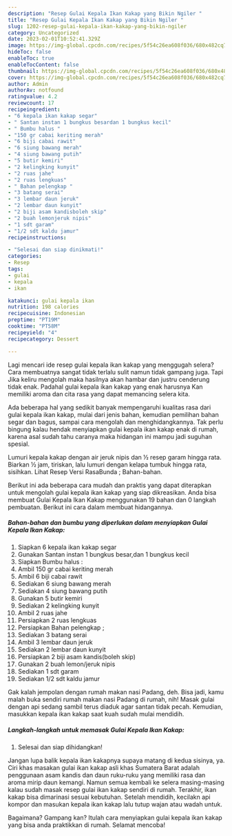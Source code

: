 ```yaml
---
description: "Resep Gulai Kepala Ikan Kakap yang Bikin Ngiler "
title: "Resep Gulai Kepala Ikan Kakap yang Bikin Ngiler "
slug: 1202-resep-gulai-kepala-ikan-kakap-yang-bikin-ngiler
category: Uncategorized
date: 2023-02-01T10:52:41.329Z
image: https://img-global.cpcdn.com/recipes/5f54c26ea608f036/680x482cq70/gulai-kepala-ikan-kakap-foto-resep-utama.jpg
hideToc: false
enableToc: true
enableTocContent: false
thumbnail: https://img-global.cpcdn.com/recipes/5f54c26ea608f036/680x482cq70/gulai-kepala-ikan-kakap-foto-resep-utama.jpg
cover: https://img-global.cpcdn.com/recipes/5f54c26ea608f036/680x482cq70/gulai-kepala-ikan-kakap-foto-resep-utama.jpg
author: Admin
authorAv: notfound
ratingvalue: 4.2
reviewcount: 17
recipeingredient:
- "6 kepala ikan kakap segar"
- " Santan instan 1 bungkus besardan 1 bungkus kecil"
- " Bumbu halus "
- "150 gr cabai keriting merah"
- "6 biji cabai rawit"
- "6 siung bawang merah"
- "4 siung bawang putih"
- "5 butir kemiri"
- "2 kelingking kunyit"
- "2 ruas jahe"
- "2 ruas lengkuas"
- " Bahan pelengkap "
- "3 batang serai"
- "3 lembar daun jeruk"
- "2 lembar daun kunyit"
- "2 biji asam kandisboleh skip"
- "2 buah lemonjeruk nipis"
- "1 sdt garam"
- "1/2 sdt kaldu jamur"
recipeinstructions:

- "Selesai dan siap dinikmati!"
categories:
- Resep
tags:
- gulai
- kepala
- ikan

katakunci: gulai kepala ikan 
nutrition: 198 calories
recipecuisine: Indonesian
preptime: "PT19M"
cooktime: "PT58M"
recipeyield: "4"
recipecategory: Dessert

---
```



Lagi mencari ide resep gulai kepala ikan kakap yang menggugah selera? Cara membuatnya sangat tidak terlalu sulit namun tidak gampang juga. Tapi Jika keliru mengolah maka hasilnya akan hambar dan justru cenderung tidak enak. Padahal gulai kepala ikan kakap yang enak harusnya Kan memiliki aroma dan cita rasa yang dapat memancing selera kita.


Ada beberapa hal yang sedikit banyak mempengaruhi kualitas rasa dari gulai kepala ikan kakap, mulai dari jenis bahan, kemudian pemilihan bahan segar dan bagus, sampai cara mengolah dan menghidangkannya. Tak perlu bingung kalau hendak menyiapkan gulai kepala ikan kakap enak di rumah, karena asal sudah tahu caranya maka hidangan ini mampu jadi suguhan spesial.

Lumuri kepala kakap dengan air jeruk nipis dan ½ resep garam hingga rata. Biarkan ½ jam, tiriskan, lalu lumuri dengan kelapa tumbuk hingga rata, sisihkan. Lihat Resep Versi RasaBunda ; Bahan-bahan.


Berikut ini ada beberapa cara mudah dan praktis yang dapat diterapkan untuk mengolah gulai kepala ikan kakap yang siap dikreasikan. Anda bisa membuat Gulai Kepala Ikan Kakap menggunakan 19 bahan dan 0 langkah pembuatan. Berikut ini cara dalam membuat hidangannya.

<!--inarticleads1-->

##### Bahan-bahan dan bumbu yang diperlukan dalam menyiapkan Gulai Kepala Ikan Kakap:

1. Siapkan 6 kepala ikan kakap segar
1. Gunakan  Santan instan 1 bungkus besar,dan 1 bungkus kecil
1. Siapkan  Bumbu halus :
1. Ambil 150 gr cabai keriting merah
1. Ambil 6 biji cabai rawit
1. Sediakan 6 siung bawang merah
1. Sediakan 4 siung bawang putih
1. Gunakan 5 butir kemiri
1. Sediakan 2 kelingking kunyit
1. Ambil 2 ruas jahe
1. Persiapkan 2 ruas lengkuas
1. Persiapkan  Bahan pelengkap ;
1. Sediakan 3 batang serai
1. Ambil 3 lembar daun jeruk
1. Sediakan 2 lembar daun kunyit
1. Persiapkan 2 biji asam kandis(boleh skip)
1. Gunakan 2 buah lemon/jeruk nipis
1. Sediakan 1 sdt garam
1. Sediakan 1/2 sdt kaldu jamur


Gak kalah jempolan dengan rumah makan nasi Padang, deh. Bisa jadi, kamu malah buka sendiri rumah makan nasi Padang di rumah, nih! Masak gulai dengan api sedang sambil terus diaduk agar santan tidak pecah. Kemudian, masukkan kepala ikan kakap saat kuah sudah mulai mendidih. 

<!--inarticleads2-->

##### Langkah-langkah untuk memasak Gulai Kepala Ikan Kakap:


1. Selesai dan siap dihidangkan!

Jangan lupa balik kepala ikan kakapnya supaya matang di kedua sisinya, ya. Ciri khas masakan gulai ikan kakap asli khas Sumatera Barat adalah penggunaan asam kandis dan daun ruku-ruku yang memiliki rasa dan aroma mirip daun kemangi. Namun semua kembali ke selera masing-masing kalau sudah masak resep gulai ikan kakap sendiri di rumah. Terakhir, ikan kakap bisa dimarinasi sesuai kebutuhan. Setelah mendidih, kecilakn api kompor dan masukan kepala ikan kakap lalu tutup wajan atau wadah untuk. 

Bagaimana? Gampang kan? Itulah cara menyiapkan gulai kepala ikan kakap yang bisa anda praktikkan di rumah. Selamat mencoba!
